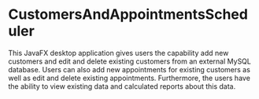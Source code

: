# CustomersAndAppointmentsScheduler
This JavaFX desktop application gives users the capability add new customers and edit and delete existing customers from an external MySQL database. Users can also add new appointments for existing customers as well as edit and delete existing appointments. Furthermore, the users have the ability to view existing data and calculated reports about this data.
